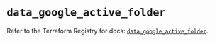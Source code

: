 # `data_google_active_folder`

Refer to the Terraform Registry for docs: [`data_google_active_folder`](https://registry.terraform.io/providers/hashicorp/google/6.37.0/docs/data-sources/active_folder).
